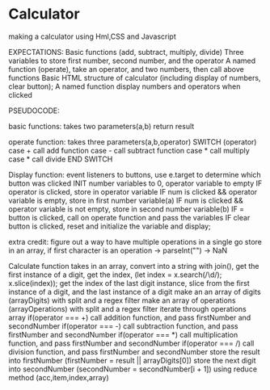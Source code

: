 # Calculator
making a calculator using Hml,CSS and Javascript

EXPECTATIONS:
Basic functions (add, subtract, multiply, divide)
Three variables to store first number, second number, and the operator
A named function (operate), take an operator, and two numbers, then call above functions
Basic HTML structure of calculator (including display of numbers, clear button);
A named function display numbers and operators when clicked


PSEUDOCODE:

basic functions:
takes two parameters(a,b)
return result

operate function:
takes three parameters(a,b,operator)
SWITCH (operator)
  case + call add function
  case - call subtract function
  case * call multiply
  case * call divide
END SWITCH

Display function:
event listeners to buttons, use e.target to determine which button was clicked
INIT number variables to 0, operator variable to empty
IF operator is clicked, store in operator variable
IF num is clicked && operator variable is empty, store in first number variable(a)
IF num is clicked && operator variable is not empty, store in second number variable(b)
IF = button is clicked, call on operate function and pass the variables
IF clear button is clicked, reset and initialize the variable and display;

extra credit:
figure out a way to have multiple operations in a single go
store in an array,
if first character is an operation -> parseInt("") -> NaN



Calculate function
takes in an array,
convert into a string with join(),
get the first instance of a digit, get the index, 
  (let index = x.search(/\d/); x.slice(index));
get the index of the last digit instance, 
slice from the first instance of a digit, and  the last instance of a digit
make an an array  of digits (arrayDigits) with split and a regex filter
make an array of operations (arrayOperations) with split and a regex filter
iterate through operations array
  if(operator === +) call addition function, and pass firstNumber and secondNumber
  if(operator === -) call subtraction function, and pass firstNumber and secondNumber
  if(operator === *) call multiplication function, and pass firstNumber and secondNumber
  if(operator === /) call division function, and pass firstNumber and secondNumber
  store the result into firstNumber (firstNumber = result || arrayDigits[0])
  store the next digit into secondNumber (secondNumber = secondNumber[i + 1])
  using reduce method (acc,item,index,array)